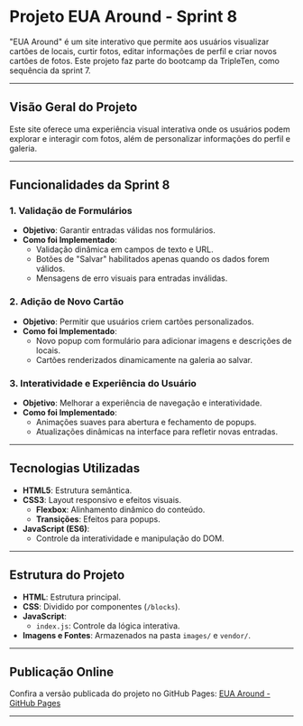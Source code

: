 # Projeto EUA Around - Sprint 8

"EUA Around" é um site interativo que permite aos usuários visualizar cartões de locais, curtir fotos, editar informações de perfil e criar novos cartões de fotos. Este projeto faz parte do bootcamp da TripleTen, como sequência da sprint 7.

---

## Visão Geral do Projeto

Este site oferece uma experiência visual interativa onde os usuários podem explorar e interagir com fotos, além de personalizar informações do perfil e galeria.

---

## Funcionalidades da Sprint 8

### 1. Validação de Formulários
- **Objetivo**: Garantir entradas válidas nos formulários.
- **Como foi Implementado**:
  - Validação dinâmica em campos de texto e URL.
  - Botões de "Salvar" habilitados apenas quando os dados forem válidos.
  - Mensagens de erro visuais para entradas inválidas.

### 2. Adição de Novo Cartão
- **Objetivo**: Permitir que usuários criem cartões personalizados.
- **Como foi Implementado**:
  - Novo popup com formulário para adicionar imagens e descrições de locais.
  - Cartões renderizados dinamicamente na galeria ao salvar.

### 3. Interatividade e Experiência do Usuário
- **Objetivo**: Melhorar a experiência de navegação e interatividade.
- **Como foi Implementado**:
  - Animações suaves para abertura e fechamento de popups.
  - Atualizações dinâmicas na interface para refletir novas entradas.

---

## Tecnologias Utilizadas

- **HTML5**: Estrutura semântica.
- **CSS3**: Layout responsivo e efeitos visuais.
  - **Flexbox**: Alinhamento dinâmico do conteúdo.
  - **Transições**: Efeitos para popups.
- **JavaScript (ES6)**:
  - Controle da interatividade e manipulação do DOM.

---

## Estrutura do Projeto

- **HTML**: Estrutura principal.
- **CSS**: Dividido por componentes (`/blocks`).
- **JavaScript**:
  - `index.js`: Controle da lógica interativa.
- **Imagens e Fontes**: Armazenados na pasta `images/` e `vendor/`.

---

## Publicação Online

Confira a versão publicada do projeto no GitHub Pages:
[EUA Around - GitHub Pages](https://fphellippe.github.io/web_project_around/)

---
